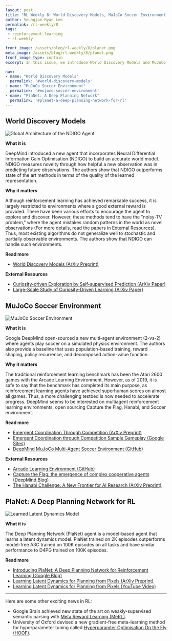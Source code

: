 ```yaml
---
layout: post
title: "RL Weekly 8: World Discovery Models, MuJoCo Soccer Environment, and Deep Planning Network"
author: Seungjae Ryan Lee
permalink: /rl-weekly/8
tags:
 - reinforcement-learning
 - rl-weekly

front_image: /assets/blog/rl-weekly/8/planet.png
meta_image: /assets/blog/rl-weekly/8/planet.png
front_image_type: contain
excerpt: In this issue, we introduce World Discovery Models and MuJoCo Soccer Environment from Google DeepMind, and PlaNet from Google.

nav:
- name: "World Discovery Models"
  permalink: '#world-discovery-models'
- name: "MuJoCo Soccer Environment"
  permalink: '#mujoco-soccer-environment'
- name: "PlaNet: A Deep Planning Network"
  permalink: '#planet-a-deep-planning-network-for-rl'
---
```




## World Discovery Models

<div class="w50" style="margin: 10px auto;">
  <img src="{{ absolute_url }}/assets/blog/rl-weekly/8/ndigo.png" alt="Global Architecture of the NDIGO Agent">
</div>

**What it is**

DeepMind introduced a new agent that incorporates Neural Differential Information Gain Optimisation (NDIGO) to build an accurate world model. NDIGO measures novelty through how helpful a new observation was in predicting future observations. The authors show that NDIGO outperforms state of the art methods in terms of the quality of the learned representation.

**Why it matters**

Although reinforcement learning has achieved remarkable success, it is largely restricted to environments where a good external reward is provided. There have been various efforts to encourage the agent to explore and discover. However, these methods tend to have the "noisy-TV problem," where the agent mistakes random patterns in the world as novel observations (For more details, read the papers in External Resources). Thus, most existing algorithms do not generalize well to stochastic and partially observable environments. The authors show that NDIGO can handle such environments.

**Read more**

- [World Discovery Models (ArXiv Preprint)](https://arxiv.org/abs/1902.07685)

**External Resources**

- [Curiosity-driven Exploration by Self-supervised Prediction (ArXiv Paper)](https://arxiv.org/abs/1705.05363)
- [Large-Scale Study of Curiosity-Driven Learning (ArXiv Paper)](https://arxiv.org/abs/1808.04355)



## MuJoCo Soccer Environment

<div class="w100" style="margin: 10px auto;">
  <img src="{{ absolute_url }}/assets/blog/rl-weekly/8/soccer.png" alt="MuJoCo Soccer Environment">
</div>

**What it is**

Google DeepMind open-sourced a new multi-agent environment (2-vs-2) where agents play soccer on a simulated physics environment. The authors also provide a baseline that uses population-based training, reward shaping, policy recurrence, and decomposed action-value function.

**Why it matters**

The traditional reinforcement learning benchmark has been the Atari 2600 games with the Arcade Learning Environment. However, as of 2019, it is safe to say that the benchmark has completed its main purpose, as reinforcement learning agents have achieved superhuman scores on almost all games. Thus, a more challenging testbed is now needed to accelerate progress. DeepMind seems to be interested on multiagent reinforcement learning environments, open sourcing Capture the Flag, Hanabi, and Soccer environment.

**Read more**

- [Emergent Coordination Through Competition (ArXiv Preprint)](https://arxiv.org/abs/1902.07151)
- [Emergent Coordination through Competition Sample Gameplay (Google Sites)](https://sites.google.com/view/emergent-coordination/home)
- [DeepMind MuJoCo Multi-Agent Soccer Environment (GitHub)](https://github.com/deepmind/dm_control/tree/master/dm_control/locomotion/soccer)

**External Resources**

- [Arcade Learning Environment (GitHub)](https://github.com/mgbellemare/Arcade-Learning-Environment)
- [Capture the Flag: the emergence of complex cooperative agents (DeepMind Blog)](https://deepmind.com/blog/capture-the-flag/)
- [The Hanabi Challenge: A New Frontier for AI Research (ArXiv Preprint)](https://arxiv.org/abs/1902.00506)


## PlaNet: A Deep Planning Network for RL

<div class="w80" style="margin: 10px auto;">
  <img src="{{ absolute_url }}/assets/blog/rl-weekly/8/planet.png" alt="Learned Latent Dynamics Model">
</div>

**What it is**

The Deep Planning Network (PlaNet) agent is a model-based agent that learns a latent dynamics model. PlaNet trained on 2K episodes outperforms model-free A3C trained on 100K episodes on all tasks and have similar performance to D4PG trained on 100K episodes.

**Read more**

- [Introducing PlaNet: A Deep Planning Network for Reinforcement Learning (Google Blog)](https://ai.googleblog.com/2019/02/introducing-planet-deep-planning.html)
- [Learning Latent Dynamics for Planning from Pixels (ArXiv Preprint)](https://arxiv.org/abs/1811.04551) 
- [Learning Latent Dynamics for Planning from Pixels (YouTube Video)](https://www.youtube.com/watch?v=tZk1eof_VNA)

---

Here are some other exciting news in RL:

- Google Brain achieved new state of the art on weakly-supervised semantic parsing with [Meta Reward Learning (MeRL)](https://arxiv.org/abs/1902.07198).
- University of Oxford devised a new gradient-free meta-learning method for hyperparameter tuning called [Hyperparamter Optimisation On the Fly (HOOF)](https://arxiv.org/abs/1902.06583).

